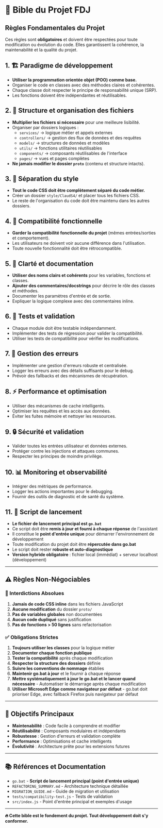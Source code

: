 # 📖 Bible du Projet FDJ

## Règles Fondamentales du Projet

Ces règles sont **obligatoires** et doivent être respectées pour toute modification ou évolution du code.
Elles garantissent la cohérence, la maintenabilité et la qualité du projet.

## 1. 🏗️ Paradigme de développement

- **Utiliser la programmation orientée objet (POO) comme base.**
- Organiser le code en classes avec des méthodes claires et cohérentes.
- Chaque classe doit respecter le principe de responsabilité unique (SRP).
- Les fonctions doivent être indépendantes et réutilisables.

## 2. 📁 Structure et organisation des fichiers

- **Multiplier les fichiers si nécessaire** pour une meilleure lisibilité.
- Organiser par dossiers logiques :
  - `services/` → logique métier et appels externes
  - `controllers/` → gestion des flux de données et des requêtes
  - `models/` → structures de données et modèles
  - `utils/` → fonctions utilitaires réutilisables
  - `components/` → composants réutilisables de l'interface
  - `pages/` → vues et pages complètes
- **Ne jamais modifier le dossier `proto`** (contenu et structure intacts).

## 3. 🎨 Séparation du style

- **Tout le code CSS doit être complètement séparé du code métier.**
- Créer un dossier `style/ClaudS4/` et placer tous les fichiers CSS.
- Le reste de l'organisation du code doit être maintenu dans les autres dossiers.

## 4. 🔄 Compatibilité fonctionnelle

- **Garder la compatibilité fonctionnelle du projet** (mêmes entrées/sorties et comportement).
- Les utilisateurs ne doivent voir aucune différence dans l'utilisation.
- Toute nouvelle fonctionnalité doit être rétrocompatible.

## 5. 📝 Clarté et documentation

- **Utiliser des noms clairs et cohérents** pour les variables, fonctions et classes.
- **Ajouter des commentaires/docstrings** pour décrire le rôle des classes et méthodes.
- Documenter les paramètres d'entrée et de sortie.
- Expliquer la logique complexe avec des commentaires inline.

## 6. 🧪 Tests et validation

- Chaque module doit être testable indépendamment.
- Implémenter des tests de régression pour valider la compatibilité.
- Utiliser les tests de compatibilité pour vérifier les modifications.

## 7. 🔧 Gestion des erreurs

- Implémenter une gestion d'erreurs robuste et centralisée.
- Logger les erreurs avec des détails suffisants pour le debug.
- Prévoir des fallbacks et des mécanismes de récupération.

## 8. ⚡ Performance et optimisation

- Utiliser des mécanismes de cache intelligents.
- Optimiser les requêtes et les accès aux données.
- Éviter les fuites mémoire et nettoyer les ressources.

## 9. 🔒 Sécurité et validation

- Valider toutes les entrées utilisateur et données externes.
- Protéger contre les injections et attaques communes.
- Respecter les principes de moindre privilège.

## 10. 📊 Monitoring et observabilité

- Intégrer des métriques de performance.
- Logger les actions importantes pour le debugging.
- Fournir des outils de diagnostic et de santé du système.

## 11. 🚀 Script de lancement

- **Le fichier de lancement principal est `go.bat`**
- Ce script doit être **remis à jour et fourni à chaque réponse** de l'assistant
- Il constitue le **point d'entrée unique** pour démarrer l'environnement de développement
- Toute modification du projet doit être **répercutée dans go.bat**
- Le script doit rester **robuste et auto-diagnostique**
- **Version hybride obligatoire** : fichier local (immédiat) + serveur localhost (développement)

---

## ⚠️ Règles Non-Négociables

### 🚫 Interdictions Absolues

1. **Jamais de code CSS inline** dans les fichiers JavaScript
2. **Aucune modification** du dossier `proto/`
3. **Pas de variables globales** non documentées
4. **Aucun code dupliqué** sans justification
5. **Pas de fonctions > 50 lignes** sans refactorisation

### ✅ Obligations Strictes

1. **Toujours utiliser les classes** pour la logique métier
2. **Documenter chaque fonction publique**
3. **Tester la compatibilité** après chaque modification
4. **Respecter la structure des dossiers** définie
5. **Suivre les conventions de nommage** établies
6. **Maintenir go.bat à jour** et le fournir à chaque réponse
7. **Mettre systématiquement à jour le go.bat et le lancer quand nécessaire** - Automatiser le démarrage après chaque modification
8. **Utiliser Microsoft Edge comme navigateur par défaut** - go.bat doit prioriser Edge, avec fallback Firefox puis navigateur par défaut

---

## 🎯 Objectifs Principaux

- **Maintenabilité** : Code facile à comprendre et modifier
- **Réutilisabilité** : Composants modulaires et indépendants
- **Robustesse** : Gestion d'erreurs et validation complète
- **Performance** : Optimisations et cache intelligents
- **Évolutivité** : Architecture prête pour les extensions futures

---

## 📚 Références et Documentation

- `go.bat` - **Script de lancement principal (point d'entrée unique)**
- `REFACTORING_SUMMARY.md` - Architecture technique détaillée
- `MIGRATION_GUIDE.md` - Guide de migration et utilisation
- `tests/compatibility-test.js` - Tests de validation
- `src/index.js` - Point d'entrée principal et exemples d'usage

---

**🔥 Cette bible est le fondement du projet. Tout développement doit s'y conformer.**